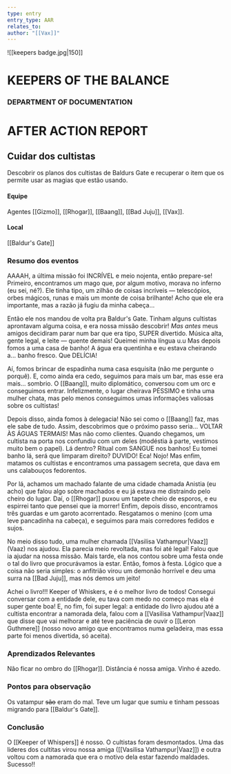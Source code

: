 ```yaml
---
type: entry
entry_type: AAR
relates_to: 
author: "[[Vax]]"
---
```

![[keepers badge.jpg|150]]
# KEEPERS OF THE BALANCE 
### DEPARTMENT OF DOCUMENTATION
# AFTER ACTION REPORT

## Cuidar dos cultistas
Descobrir os planos dos cultistas de Baldurs Gate e recuperar o item que os permite usar as magias que estão usando. 

#### Equipe
Agentes [[Gizmo]], [[Rhogar]], [[Baang]], [[Bad Juju]], [[Vax]].
#### Local
[[Baldur's Gate]]

### Resumo dos eventos

AAAAH, a última missão foi INCRÍVEL e meio nojenta, então prepare-se! Primeiro, encontramos um mago que, por algum motivo, morava no inferno (eu sei, né?). Ele tinha tipo, um zilhão de coisas incríveis — telescópios, orbes mágicos, runas e mais um monte de coisa brilhante! Acho que ele era importante, mas a razão já fugiu da minha cabeça…

Então ele nos mandou de volta pra Baldur's Gate. Tinham alguns cultistas aprontavam alguma coisa, e era nossa missão descobrir! _Mas antes_ meus amigos decidiram parar num bar que era tipo, SUPER divertido. Música alta, gente legal, e leite — quente demais! Queimei minha língua u.u Mas depois fomos a uma casa de banho! A água era quentinha e eu estava cheirando a... banho fresco. Que DELÍCIA!

Aí, fomos brincar de espadinha numa casa esquisita (não me pergunte o porquê). E, como ainda era cedo, seguimos para mais um bar, mas esse era mais… sombrio. O [[Baang]], muito diplomático, conversou com um orc e conseguimos entrar. Infelizmente, o lugar cheirava PÉSSIMO e tinha uma mulher chata, mas pelo menos conseguimos umas informações valiosas sobre os cultistas!

Depois disso, ainda fomos à delegacia! Não sei como o [[Baang]] faz, mas ele sabe de tudo. Assim, descobrimos que o próximo passo seria... VOLTAR ÀS ÁGUAS TERMAIS! Mas não como clientes. Quando chegamos, um cultista na porta nos confundiu com um deles (modéstia à parte, vestimos muito bem o papel). Lá dentro? Ritual com SANGUE nos banhos! Eu tomei banho lá, será que limparam direito? DUVIDO! Eca! Nojo! Mas enfim, matamos os cultistas e encontramos uma passagem secreta, que dava em uns calabouços fedorentos.

Por lá, achamos um machado falante de uma cidade chamada Anistia (eu acho) que falou algo sobre machados e eu já estava me distraindo pelo cheiro do lugar. Daí, o [[Rhogar]] puxou um tapete cheio de esporos, e eu espirrei tanto que pensei que ia morrer! Enfim, depois disso, encontramos três guardas e um garoto acorrentado. Resgatamos o menino (com uma leve pancadinha na cabeça), e seguimos para mais corredores fedidos e sujos.

No meio disso tudo, uma mulher chamada [[Vasilisa Vathampur|Vaaz]] (Vaaz) nos ajudou. Ela parecia meio revoltada, mas foi até legal! Falou que ia ajudar na nossa missão. Mais tarde, ela nos contou sobre uma festa onde o tal do livro que procurávamos ia estar.  Então, fomos à festa. Lógico que a coisa não seria simples: o anfitrião virou um demonão horrível e deu uma surra na [[Bad Juju]], mas nós demos um jeito!

Achei o livro!!! Keeper of Whiskers, e é o melhor livro de todos! Consegui conversar com a entidade dele, eu tava com medo no começo mas ela é super gente boa! E, no fim, foi super legal: a entidade do livro ajudou até a cultista encontrar a namorada dela, falou com a [[Vasilisa Vathampur|Vaaz]] que disse que vai melhorar e até teve paciência de ouvir o [[Leron Guthmere]] (nosso novo amigo que encontramos numa geladeira, mas essa parte foi menos divertida, só aceita).

### Aprendizados Relevantes
Não ficar no ombro do [[Rhogar]]. 
Distância é nossa amiga.
Vinho é azedo.

### Pontos para observação
Os vatampur ~~são~~ eram do mal. Teve um lugar que sumiu e tinham pessoas migrando para [[Baldur's Gate]].

### Conclusão
O [[Keeper of Whispers]] é nosso. O cultistas foram desmontados. Uma das lideres dos cultitas virou nossa amiga ([[Vasilisa Vathampur|Vaaz]]) e outra voltou com a namorada que era o motivo dela estar fazendo maldades.
Sucesso!!